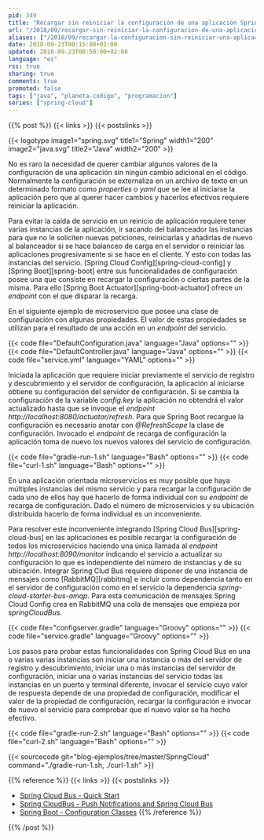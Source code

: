 ```yaml
---
pid: 349
title: "Recargar sin reiniciar la configuración de una aplicación Spring Boot con Spring Cloud Config"
url: "/2018/09/recargar-sin-reiniciar-la-configuracion-de-una-aplicacion-spring-boot-con-spring-cloud-config/"
aliases: ["/2018/09/recargar-la-configuracion-sin-reiniciar-una-aplicacion-spring-boot-con-spring-cloud-config/"]
date: 2018-09-23T00:15:00+02:00
updated: 2018-09-23T00:50:00+02:00
language: "es"
rss: true
sharing: true
comments: true
promoted: false
tags: ["java", "planeta-codigo", "programacion"]
series: ["spring-cloud"]
---
```


{{% post %}}
{{< links >}}
{{< postslinks >}}

{{< logotype image1="spring.svg" title1="Spring" width1="200" image2="java.svg" title2="Java" width2="200" >}}

No es raro la necesidad de querer cambiar algunos valores de la configuración de una aplicación sin ningún cambio adicional en el código. Normalmente la configuración se externaliza en un archivo de texto en un determinado formato como _properties_ o _yaml_ que se lee al iniciarse la aplicación pero que al querer hacer cambios y hacerlos efectivos requiere reiniciar la aplicación.

Para evitar la caída de servicio en un reinicio de aplicación requiere tener varias instancias de la aplicación, ir sacando del balanceador las instancias para que no le soliciten nuevas peticiones, reiniciarlas y añadirlas de nuevo al balanceador si se hace balanceo de carga en el servidor o reiniciar las aplicaciones progresivamente si se hace en el cliente. Y esto con todas las instancias del servicio. [Spring Cloud Config][spring-cloud-config] y [Spring Boot][spring-boot] entre sus funcionalidades de configuración posee una que consiste en recargar la configuración o ciertas partes de la misma. Para ello [Spring Boot Actuator][spring-boot-actuator] ofrece un _endpoint_ con el que disparar la recarga.

En el siguiente ejemplo de microservicio que posee una clase de configuración con algunas propiedades. El valor de estas propiedades se utilizan para el resultado de una acción en un _endpoint_ del servicio.


{{< code file="DefaultConfiguration.java" language="Java" options="" >}}
{{< code file="DefaultController.java" language="Java" options="" >}}
{{< code file="service.yml" language="YAML" options="" >}}

Iniciada la aplicación que requiere iniciar previamente el servicio de registro y descubrimiento y el servidor de configuración, la aplicación al iniciarse obtiene su configuración del servidor de configuración. Si se cambia la configuración de la variable _config.key_ la aplicación no obtendrá el valor actualizado hasta que se invoque el _endpoint_ _http\://localhost:8080/actuator/refresh_. Para que Spring Boot recargue la configuración es necesario anotar con _@RefreshScope_ la clase de configuración. Invocado el _endpoint_ de recarga de configuración la aplicación toma de nuevo los nuevos valores del servicio de configuración.

{{< code file="gradle-run-1.sh" language="Bash" options="" >}}
{{< code file="curl-1.sh" language="Bash" options="" >}}

En una aplicación orientada microservicios es muy posible que haya múltiples instancias del mismo servicio y para recargar la configuración de cada uno de ellos hay que hacerlo de forma individual con su _endpoint_ de recarga de configuración. Dado el número de microservicios y su ubicación distribuida hacerlo de forma individual es un inconveniente.

Para resolver este inconveniente integrando [Spring Cloud Bus][spring-cloud-bus] en las aplicaciones es posible recargar la configuración de todos los microservicios haciendo una única llamada al _endpoint_ _http\://localhost:8090/monitor_ indicando el servicio a actualizar su configuración lo que es independiente del número de instancias y de su ubicación. Integrar Spring Clud Bus requiere disponer de una instancia de mensajes como [RabbitMQ][rabbitmq] e incluir como dependencia tanto en el servidor de configuración como en el servicio la dependencia _spring-cloud-starter-bus-amqp_. Para esta comunicación de mensajes Spring Cloud Config crea en RabbitMQ una cola de mensajes que empieza por _springCloudBus_. 

{{< code file="configserver.gradle" language="Groovy" options="" >}}
{{< code file="service.gradle" language="Groovy" options="" >}}

Los pasos para probar estas funcionalidades con Spring Cloud Bus en una o varias varias instancias son iniciar una instancia o más del servidor de registro y descubrimiento, iniciar una o más instancias del servidor de configuración, iniciar una o varias instancias del servicio todas las instancias en un puerto y terminal diferente, invocar el servicio cuyo valor de respuesta depende de una propiedad de configuración, modificar el valor de la propiedad de configuración, recargar la configuración e invocar de nuevo el servicio para comprobar que el nuevo valor se ha hecho efectivo.

{{< code file="gradle-run-2.sh" language="Bash" options="" >}}
{{< code file="curl-2.sh" language="Bash" options="" >}}

{{< sourcecode git="blog-ejemplos/tree/master/SpringCloud" command="./gradle-run-1.sh, ./curl-1.sh" >}}

{{% reference %}}
{{< links >}}
{{< postslinks >}}
* [Spring Cloud Bus - Quick Start](http://cloud.spring.io/spring-cloud-static/spring-cloud-bus/2.0.0.RELEASE/single/spring-cloud-bus.html#_quick_start)
* [Spring CloudBus - Push Notifications and Spring Cloud Bus](http://cloud.spring.io/spring-cloud-static/spring-cloud-config/2.0.1.RELEASE/single/spring-cloud-config.html#_push_notifications_and_spring_cloud_bus)
* [Spring Boot - Configuration Classes](https://docs.spring.io/spring-boot/docs/current/reference/html/using-boot-configuration-classes.html)
{{% /reference %}}

{{% /post %}}

